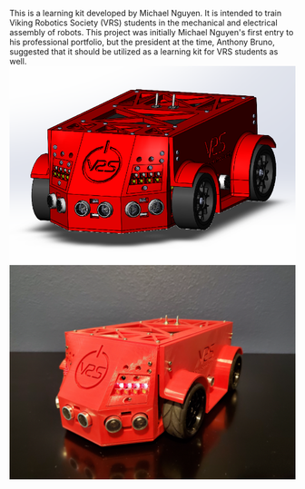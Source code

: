 This is a learning kit developed by Michael Nguyen. It is intended to train Viking Robotics
Society (VRS) students in the mechanical and electrical assembly of robots. This project was initially
Michael Nguyen's first entry to his professional portfolio, but the president at the time, Anthony
Bruno, suggested that it should be utilized as a learning kit for VRS students as well.
![alt text](https://github.com/pdx-robotics/VRS-Learning-Kit/blob/main/photos/SWview1.png)
![alt text](https://github.com/pdx-robotics/VRS-Learning-Kit/blob/main/photos/realView1.jpg)
